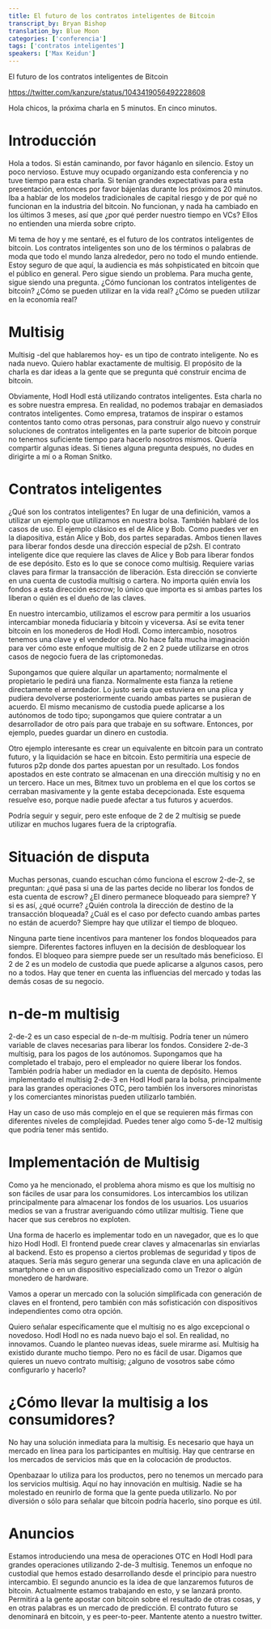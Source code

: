 ```yaml
---
title: El futuro de los contratos inteligentes de Bitcoin
transcript_by: Bryan Bishop
translation_by: Blue Moon
categories: ['conferencia']
tags: ['contratos inteligentes']
speakers: ['Max Keidun']
---
```


El futuro de los contratos inteligentes de Bitcoin

<https://twitter.com/kanzure/status/1043419056492228608>

Hola chicos, la próxima charla en 5 minutos. En cinco minutos.

# Introducción

Hola a todos. Si están caminando, por favor háganlo en silencio. Estoy un poco nervioso. Estuve muy ocupado organizando esta conferencia y no tuve tiempo para esta charla. Si tenían grandes expectativas para esta presentación, entonces por favor bájenlas durante los próximos 20 minutos. Iba a hablar de los modelos tradicionales de capital riesgo y de por qué no funcionan en la industria del bitcoin. No funcionan, y nada ha cambiado en los últimos 3 meses, así que ¿por qué perder nuestro tiempo en VCs? Ellos no entienden una mierda sobre cripto.

Mi tema de hoy y me sentaré, es el futuro de los contratos inteligentes de bitcoin. Los contratos inteligentes son uno de los términos o palabras de moda que todo el mundo lanza alrededor, pero no todo el mundo entiende. Estoy seguro de que aquí, la audiencia es más sohpisticated en bitcoin que el público en general. Pero sigue siendo un problema. Para mucha gente, sigue siendo una pregunta. ¿Cómo funcionan los contratos inteligentes de bitcoin? ¿Cómo se pueden utilizar en la vida real? ¿Cómo se pueden utilizar en la economía real?

# Multisig

Multisig -del que hablaremos hoy- es un tipo de contrato inteligente. No es nada nuevo. Quiero hablar exactamente de multisig. El propósito de la charla es dar ideas a la gente que se pregunta qué construir encima de bitcoin.

Obviamente, Hodl Hodl está utilizando contratos inteligentes. Esta charla no es sobre nuestra empresa. En realidad, no podemos trabajar en demasiados contratos inteligentes. Como empresa, tratamos de inspirar o estamos contentos tanto como otras personas, para construir algo nuevo y construir soluciones de contratos inteligentes en la parte superior de bitcoin porque no tenemos suficiente tiempo para hacerlo nosotros mismos. Quería compartir algunas ideas. Si tienes alguna pregunta después, no dudes en dirigirte a mí o a Roman Snitko.

# Contratos inteligentes

¿Qué son los contratos inteligentes? En lugar de una definición, vamos a utilizar un ejemplo que utilizamos en nuestra bolsa. También hablaré de los casos de uso. El ejemplo clásico es el de Alice y Bob. Como puedes ver en la diapositiva, están Alice y Bob, dos partes separadas. Ambos tienen llaves para liberar fondos desde una dirección especial de p2sh. El contrato inteligente dice que requiere las claves de Alice y Bob para liberar fondos de ese depósito. Esto es lo que se conoce como multisig. Requiere varias claves para firmar la transacción de liberación. Esta dirección se convierte en una cuenta de custodia multisig o cartera. No importa quién envía los fondos a esta dirección escrow; lo único que importa es si ambas partes los liberan o quién es el dueño de las claves.

En nuestro intercambio, utilizamos el escrow para permitir a los usuarios intercambiar moneda fiduciaria y bitcoin y viceversa. Así se evita tener bitcoin en los monederos de Hodl Hodl. Como intercambio, nosotros tenemos una clave y el vendedor otra. No hace falta mucha imaginación para ver cómo este enfoque multisig de 2 en 2 puede utilizarse en otros casos de negocio fuera de las criptomonedas.

Supongamos que quiere alquilar un apartamento; normalmente el propietario le pedirá una fianza. Normalmente esta fianza la retiene directamente el arrendador. Lo justo sería que estuviera en una plica y pudiera devolverse posteriormente cuando ambas partes se pusieran de acuerdo. El mismo mecanismo de custodia puede aplicarse a los autónomos de todo tipo; supongamos que quiere contratar a un desarrollador de otro país para que trabaje en su software. Entonces, por ejemplo, puedes guardar un dinero en custodia.

Otro ejemplo interesante es crear un equivalente en bitcoin para un contrato futuro, y la liquidación se hace en bitcoin. Esto permitiría una especie de futuros p2p donde dos partes apuestan por un resultado. Los fondos apostados en este contrato se almacenan en una dirección multisig y no en un tercero. Hace un mes, Bitmex tuvo un problema en el que los cortos se cerraban masivamente y la gente estaba decepcionada. Este esquema resuelve eso, porque nadie puede afectar a tus futuros y acuerdos.

Podría seguir y seguir, pero este enfoque de 2 de 2 multisig se puede utilizar en muchos lugares fuera de la criptografía.

# Situación de disputa

Muchas personas, cuando escuchan cómo funciona el escrow 2-de-2, se preguntan: ¿qué pasa si una de las partes decide no liberar los fondos de esta cuenta de escrow? ¿El dinero permanece bloqueado para siempre? Y si es así, ¿qué ocurre? ¿Quién controla la dirección de destino de la transacción bloqueada? ¿Cuál es el caso por defecto cuando ambas partes no están de acuerdo? Siempre hay que utilizar el tiempo de bloqueo.

Ninguna parte tiene incentivos para mantener los fondos bloqueados para siempre. Diferentes factores influyen en la decisión de desbloquear los fondos. El bloqueo para siempre puede ser un resultado más beneficioso. El 2 de 2 es un modelo de custodia que puede aplicarse a algunos casos, pero no a todos. Hay que tener en cuenta las influencias del mercado y todas las demás cosas de su negocio.

# n-de-m multisig

2-de-2 es un caso especial de n-de-m multisig. Podría tener un número variable de claves necesarias para liberar los fondos. Considere 2-de-3 multisig, para los pagos de los autónomos. Supongamos que ha completado el trabajo, pero el empleador no quiere liberar los fondos. También podría haber un mediador en la cuenta de depósito. Hemos implementado el multisig 2-de-3 en Hodl Hodl para la bolsa, principalmente para las grandes operaciones OTC, pero también los inversores minoristas y los comerciantes minoristas pueden utilizarlo también.

Hay un caso de uso más complejo en el que se requieren más firmas con diferentes niveles de complejidad. Puedes tener algo como 5-de-12 multisig que podría tener más sentido.

# Implementación de Multisig

Como ya he mencionado, el problema ahora mismo es que los multisig no son fáciles de usar para los consumidores. Los intercambios los utilizan principalmente para almacenar los fondos de los usuarios. Los usuarios medios se van a frustrar averiguando cómo utilizar multisig. Tiene que hacer que sus cerebros no exploten.

Una forma de hacerlo es implementar todo en un navegador, que es lo que hizo Hodl Hodl. El frontend puede crear claves y almacenarlas sin enviarlas al backend. Esto es propenso a ciertos problemas de seguridad y tipos de ataques. Sería más seguro generar una segunda clave en una aplicación de smartphone o en un dispositivo especializado como un Trezor o algún monedero de hardware.

Vamos a operar un mercado con la solución simplificada con generación de claves en el frontend, pero también con más sofisticación con dispositivos independientes como otra opción.

Quiero señalar específicamente que el multisig no es algo excepcional o novedoso. Hodl Hodl no es nada nuevo bajo el sol. En realidad, no innovamos. Cuando le planteo nuevas ideas, suele mirarme así. Multisig ha existido durante mucho tiempo. Pero no es fácil de usar. Digamos que quieres un nuevo contrato multisig; ¿alguno de vosotros sabe cómo configurarlo y hacerlo?

# ¿Cómo llevar la multisig a los consumidores?

No hay una solución inmediata para la multisig. Es necesario que haya un mercado en línea para los participantes en multisig. Hay que centrarse en los mercados de servicios más que en la colocación de productos.

Openbazaar lo utiliza para los productos, pero no tenemos un mercado para los servicios multisig. Aquí no hay innovación en multisig. Nadie se ha molestado en reunirlo de forma que la gente pueda utilizarlo. No por diversión o sólo para señalar que bitcoin podría hacerlo, sino porque es útil.

# Anuncios

Estamos introduciendo una mesa de operaciones OTC en Hodl Hodl para grandes operaciones utilizando 2-de-3 multisig. Tenemos un enfoque no custodial que hemos estado desarrollando desde el principio para nuestro intercambio. El segundo anuncio es la idea de que lanzaremos futuros de bitcoin. Actualmente estamos trabajando en esto, y se lanzará pronto. Permitirá a la gente apostar con bitcoin sobre el resultado de otras cosas, y en otras palabras es un mercado de predicción. El contrato futuro se denominará en bitcoin, y es peer-to-peer. Mantente atento a nuestro twitter.
